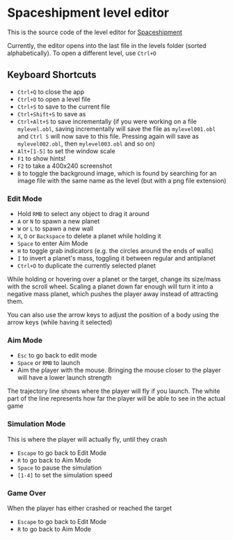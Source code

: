 # Spaceshipment level editor

This is the source code of the level editor for [Spaceshipment](https://redpenguin777.itch.io/spaceshipment)

Currently, the editor opens into the last file in the levels folder (sorted alphabetically). To open a different level, use `Ctrl+O`

## Keyboard Shortcuts

- `Ctrl+Q` to close the app
- `Ctrl+O` to open a level file
- `Ctrl+S` to save to the current file
- `Ctrl+Shift+S` to save as
- `Ctrl+Alt+S` to save incrementally (if you were working on a file `mylevel.obl`, saving incrementally will save the file as `mylevel001.obl` and `Ctrl S` will now save to this file. Pressing again will save as `mylevel002.obl`, then `mylevel003.obl` and so on)
- `Alt+[1-5]` to set the window scale
- `F1` to show hints!
- `F2` to take a 400x240 screenshot
- `B` to toggle the background image, which is found by searching for an image file with the same name as the level (but with a png file extension)

### Edit Mode

- Hold `RMB` to select any object to drag it around
- `A` or `N` to spawn a new planet
- `W` or `L` to spawn a new wall
- `X`, `D` or `Backspace` to delete a planet while holding it
- `Space` to enter Aim Mode
- `H` to toggle grab indicators (e.g. the circles around the ends of walls)
- `I` to invert a planet's mass, toggling it between regular and antiplanet
- `Ctrl+D` to duplicate the currently selected planet

While holding or hovering over a planet or the target, change its size/mass with the scroll wheel. Scaling a planet down far enough will turn it into a negative mass planet, which pushes the player away instead of attracting them.

You can also use the arrow keys to adjust the position of a body using the arrow keys (while having it selected)

### Aim Mode

- `Esc` to go back to edit mode
- `Space` or `RMB` to launch
- Aim the player with the mouse. Bringing the mouse closer to the player will have a lower launch strength

The trajectory line shows where the player will fly if you launch. The white part of the line represents how far the player will be able to see in the actual game

### Simulation Mode

This is where the player will actually fly, until they crash

- `Escape` to go back to Edit Mode
- `R` to go back to Aim Mode
- `Space` to pause the simulation
- `[1-4]` to set the simulation speed

### Game Over

When the player has either crashed or reached the target

- `Escape` to go back to Edit Mode
- `R` to go back to Aim Mode
